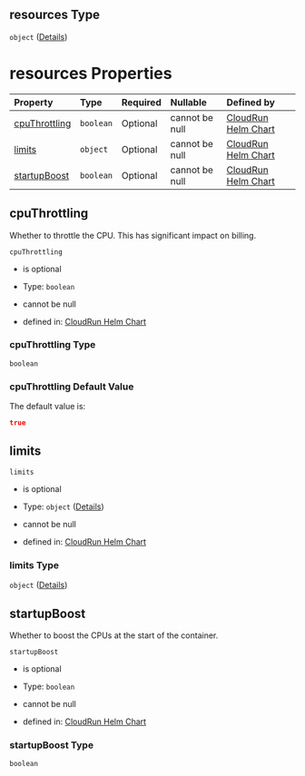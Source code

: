 ## resources Type

`object` ([Details](index.md))

# resources Properties

| Property                        | Type      | Required | Nullable       | Defined by                                                                                                                                                                  |
| :------------------------------ | :-------- | :------- | :------------- | :-------------------------------------------------------------------------------------------------------------------------------------------------------------------------- |
| [cpuThrottling](#cputhrottling) | `boolean` | Optional | cannot be null | [CloudRun Helm Chart](cputhrottling.md "https://github.com/helmless/google-cloudrun#/properties/resources/properties/cpuThrottling") |
| [limits](#limits)               | `object`  | Optional | cannot be null | [CloudRun Helm Chart](limits.md "https://github.com/helmless/google-cloudrun#/properties/resources/properties/limits")               |
| [startupBoost](#startupboost)   | `boolean` | Optional | cannot be null | [CloudRun Helm Chart](startupboost.md "https://github.com/helmless/google-cloudrun#/properties/resources/properties/startupBoost")   |

## cpuThrottling

Whether to throttle the CPU. This has significant impact on billing.

`cpuThrottling`

* is optional

* Type: `boolean`

* cannot be null

* defined in: [CloudRun Helm Chart](cputhrottling.md "https://github.com/helmless/google-cloudrun#/properties/resources/properties/cpuThrottling")

### cpuThrottling Type

`boolean`

### cpuThrottling Default Value

The default value is:

```json
true
```

## limits



`limits`

* is optional

* Type: `object` ([Details](limits.md))

* cannot be null

* defined in: [CloudRun Helm Chart](limits.md "https://github.com/helmless/google-cloudrun#/properties/resources/properties/limits")

### limits Type

`object` ([Details](limits.md))

## startupBoost

Whether to boost the CPUs at the start of the container.

`startupBoost`

* is optional

* Type: `boolean`

* cannot be null

* defined in: [CloudRun Helm Chart](startupboost.md "https://github.com/helmless/google-cloudrun#/properties/resources/properties/startupBoost")

### startupBoost Type

`boolean`
